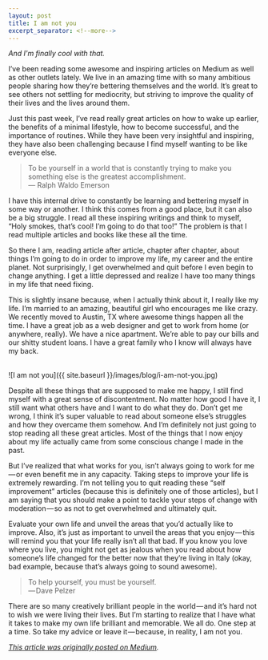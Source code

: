 ```yaml
---
layout: post
title: I am not you
excerpt_separator: <!--more-->
---
```


<em>And I'm finally cool with that.</em>

I’ve been reading some awesome and inspiring articles on Medium as well as other outlets lately. We live in an amazing time with so many ambitious people sharing how they’re bettering themselves and the world. It’s great to see others not settling for mediocrity, but striving to improve the quality of their lives and the lives around them.
<!--more-->

Just this past week, I’ve read really great articles on how to wake up earlier, the benefits of a minimal lifestyle, how to become successful, and the importance of routines. While they have been very insightful and inspiring, they have also been challenging because I find myself wanting to be like everyone else.

<blockquote>
To be yourself in a world that is constantly trying to make you something else is the greatest accomplishment.
<br>
<author>— Ralph Waldo Emerson</author>
</blockquote>

I have this internal drive to constantly be learning and bettering myself in some way or another. I think this comes from a good place, but it can also be a big struggle. I read all these inspiring writings and think to myself, “Holy smokes, that’s cool! I’m going to do that too!” The problem is that I read multiple articles and books like these all the time.

So there I am, reading article after article, chapter after chapter, about things I’m going to do in order to improve my life, my career and the entire planet. Not surprisingly, I get overwhelmed and quit before I even begin to change anything. I get a little depressed and realize I have too many things in my life that need fixing.

This is slightly insane because, when I actually think about it, I really like my life. I’m married to an amazing, beautiful girl who encourages me like crazy. We recently moved to Austin, TX where awesome things happen all the time. I have a great job as a web designer and get to work from home (or anywhere, really). We have a nice apartment. We’re able to pay our bills and our shitty student loans. I have a great family who I know will always have my back.

<br>
![I am not you]({{ site.baseurl }}/images/blog/i-am-not-you.jpg)
<br>

Despite all these things that are supposed to make me happy, I still find myself with a great sense of discontentment. No matter how good I have it, I still want what others have and I want to do what they do. Don’t get me wrong, I think it’s super valuable to read about someone else’s struggles and how they overcame them somehow. And I’m definitely not just going to stop reading all these great articles. Most of the things that I now enjoy about my life actually came from some conscious change I made in the past.

But I’ve realized that what works for you, isn’t always going to work for me — or even benefit me in any capacity.
Taking steps to improve your life is extremely rewarding. I’m not telling you to quit reading these “self improvement” articles (because this is definitely one of those articles), but I am saying that you should make a point to tackle your steps of change with moderation — so as not to get overwhelmed and ultimately quit.

Evaluate your own life and unveil the areas that you’d actually like to improve. Also, it’s just as important to unveil the areas that you enjoy — this will remind you that your life really isn’t all that bad. If you know you love where you live, you might not get as jealous when you read about how someone’s life changed for the better now that they’re living in Italy (okay, bad example, because that’s always going to sound awesome).

<blockquote>
To help yourself, you must be yourself. <br>
<author>— Dave Pelzer</author>
</blockquote>

There are so many creatively brilliant people in the world — and it’s hard not to wish we were living their lives. But I’m starting to realize that I have what it takes to make my own life brilliant and memorable. We all do. One step at a time.
So take my advice or leave it — because, in reality, I am not you.

<em><a href="https://medium.com/@jacobrokaw/i-am-not-you-3af070b270a2#.pkqf1udzq" target="_blank">This article was originally posted on Medium</a>.</em>
